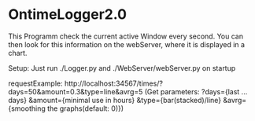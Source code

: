 # OntimeLogger2.0

This Programm check the current active Window every second. 
You can then look for this information on the webServer, where it is displayed in a chart. 

Setup:
Just run
./Logger.py and ./WebServer/webServer.py
on startup

requestExample: http://localhost:34567/times/?days=50&amount=0.3&type=line&avrg=5
(Get parameters: 
?days={last ... days}
&amount={minimal use in hours}
&type={bar(stacked)/line}
&avrg={smoothing the graphs(default: 0)})
